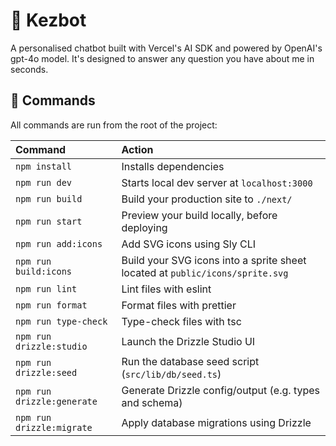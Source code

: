# 🤖 Kezbot

A personalised chatbot built with Vercel's AI SDK and powered by OpenAI's gpt-4o model. It's designed to answer any question you have about me in seconds.

## 🧞 Commands

All commands are run from the root of the project:

| Command                    | Action                                                                        |
| :------------------------- | :---------------------------------------------------------------------------- |
| `npm install`              | Installs dependencies                                                         |
| `npm run dev`              | Starts local dev server at `localhost:3000`                                   |
| `npm run build`            | Build your production site to `./next/`                                       |
| `npm run start`            | Preview your build locally, before deploying                                  |
| `npm run add:icons`        | Add SVG icons using Sly CLI                                                   |
| `npm run build:icons`      | Build your SVG icons into a sprite sheet located at `public/icons/sprite.svg` |
| `npm run lint`             | Lint files with eslint                                                        |
| `npm run format`           | Format files with prettier                                                    |
| `npm run type-check`       | Type-check files with tsc                                                     |
| `npm run drizzle:studio`   | Launch the Drizzle Studio UI                                                  |
| `npm run drizzle:seed`     | Run the database seed script (`src/lib/db/seed.ts`)                           |
| `npm run drizzle:generate` | Generate Drizzle config/output (e.g. types and schema)                        |
| `npm run drizzle:migrate`  | Apply database migrations using Drizzle                                       |
